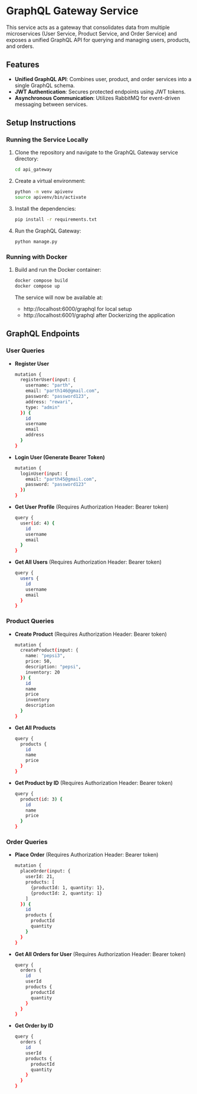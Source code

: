 # GraphQL Gateway Service

This service acts as a gateway that consolidates data from multiple microservices (User Service, Product Service, and Order Service) and exposes a unified GraphQL API for querying and managing users, products, and orders.

## Features

- **Unified GraphQL API**: Combines user, product, and order services into a single GraphQL schema.
- **JWT Authentication**: Secures protected endpoints using JWT tokens.
- **Asynchronous Communication**: Utilizes RabbitMQ for event-driven messaging between services.


## Setup Instructions

### Running the Service Locally

1. Clone the repository and navigate to the GraphQL Gateway service directory:

    ```bash
    cd api_gateway
    ```

2. Create a virtual environment:

    ```bash
    python -m venv apivenv
    source apivenv/bin/activate
    ```

3. Install the dependencies:

    ```bash
    pip install -r requirements.txt
    ```

4. Run the GraphQL Gateway:

    ```bash
    python manage.py
    ```

### Running with Docker

1. Build and run the Docker container:

    ```bash
    docker compose build
    docker compose up
    ```

    The service will now be available at:

    - http://localhost:6000/graphql for local setup
    - http://localhost:6001/graphql after Dockerizing the application

## GraphQL Endpoints

### User Queries

- **Register User**

    ```bash
    mutation {
      registerUser(input: {
        username: "parth", 
        email: "parth146@gmail.com", 
        password: "password123", 
        address: "rewari", 
        type: "admin"
      }) {
        id
        username
        email
        address
      }
    }
    ```

- **Login User (Generate Bearer Token)**

    ```bash
    mutation {
      loginUser(input: {
        email: "parth45@gmail.com", 
        password: "password123"
      })
    }
    ```

- **Get User Profile** (Requires Authorization Header: Bearer token)

    ```bash
    query {
      user(id: 4) {
        id
        username
        email
      }
    }
    ```

- **Get All Users** (Requires Authorization Header: Bearer token)

    ```bash
    query {
      users {
        id
        username
        email
      }
    }
    ```

### Product Queries

- **Create Product** (Requires Authorization Header: Bearer token)

    ```bash
    mutation {
      createProduct(input: {
        name: "pepsi3", 
        price: 50, 
        description: "pepsi", 
        inventory: 20
      }) {
        id
        name
        price
        inventory
        description
      }
    }
    ```

- **Get All Products**

    ```bash
    query {
      products {
        id
        name
        price
      }
    }
    ```

- **Get Product by ID** (Requires Authorization Header: Bearer token)

    ```bash
    query {
      product(id: 3) {
        id
        name
        price
      }
    }
    ```

### Order Queries

- **Place Order** (Requires Authorization Header: Bearer token)

    ```bash
    mutation {
      placeOrder(input: {
        userId: 21, 
        products: [
          {productId: 1, quantity: 1}, 
          {productId: 2, quantity: 1}
        ]
      }) {
        id
        products {
          productId
          quantity
        }
      }
    }
    ```

- **Get All Orders for User** (Requires Authorization Header: Bearer token)

    ```bash
    query {
      orders {
        id
        userId
        products {
          productId
          quantity
        }
      }
    }
    ```

- **Get Order by ID**

    ```bash
    query {
      orders {
        id
        userId
        products {
          productId
          quantity
        }
      }
    }
    ```

